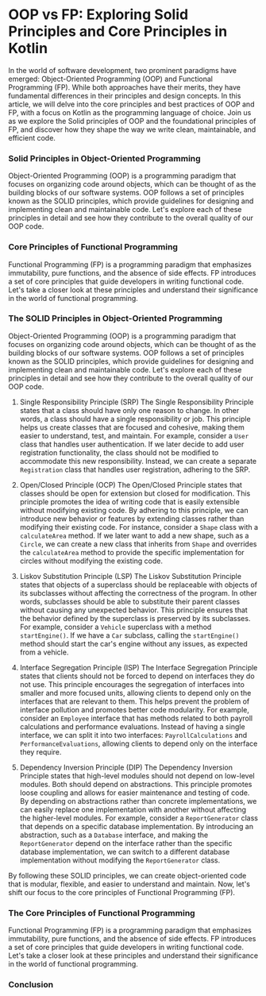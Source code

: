 # OOP vs FP: Exploring Solid Principles and Core Principles in Kotlin

In the world of software development, two prominent paradigms have emerged: Object-Oriented Programming (OOP) and
Functional Programming (FP). While both approaches have their merits, they have fundamental differences in their
principles and design concepts. In this article, we will delve into the core principles and best practices of OOP and
FP, with a focus on Kotlin as the programming language of choice. Join us as we explore the Solid principles of OOP and
the foundational principles of FP, and discover how they shape the way we write clean, maintainable, and efficient code.

### Solid Principles in Object-Oriented Programming

Object-Oriented Programming (OOP) is a programming paradigm that focuses on organizing code around objects, which can be
thought of as the building blocks of our software systems. OOP follows a set of principles known as the SOLID
principles, which provide guidelines for designing and implementing clean and maintainable code. Let's explore each of
these principles in detail and see how they contribute to the overall quality of our OOP code.

### Core Principles of Functional Programming

Functional Programming (FP) is a programming paradigm that emphasizes immutability, pure functions, and the absence of
side effects. FP introduces a set of core principles that guide developers in writing functional code. Let's take a
closer look at these principles and understand their significance in the world of functional programming.

### The SOLID Principles in Object-Oriented Programming

Object-Oriented Programming (OOP) is a programming paradigm that focuses on organizing code around objects, which can be
thought of as the building blocks of our software systems. OOP follows a set of principles known as the SOLID
principles, which provide guidelines for designing and implementing clean and maintainable code. Let's explore each of
these principles in detail and see how they contribute to the overall quality of our OOP code.

1. Single Responsibility Principle (SRP)
   The Single Responsibility Principle states that a class should have only one reason to change. In other words, a
   class should have a single responsibility or job. This principle helps us create classes that are focused and
   cohesive, making them easier to understand, test, and maintain. For example, consider a `User` class that handles
   user authentication. If we later decide to add user registration functionality, the class should not be modified to
   accommodate this new responsibility. Instead, we can create a separate `Registration` class that handles user
   registration, adhering to the SRP.

2. Open/Closed Principle (OCP)
   The Open/Closed Principle states that classes should be open for extension but closed for modification. This
   principle promotes the idea of writing code that is easily extensible without modifying existing code. By adhering to
   this principle, we can introduce new behavior or features by extending classes rather than modifying their existing
   code. For instance, consider a `Shape` class with a `calculateArea` method. If we later want to add a new shape, such
   as a `Circle`, we can create a new class that inherits from `Shape` and overrides the `calculateArea` method to
   provide the specific implementation for circles without modifying the existing code.

3. Liskov Substitution Principle (LSP)
   The Liskov Substitution Principle states that objects of a superclass should be replaceable with objects of its
   subclasses without affecting the correctness of the program. In other words, subclasses should be able to substitute
   their parent classes without causing any unexpected behavior. This principle ensures that the behavior defined by the
   superclass is preserved by its subclasses. For example, consider a `Vehicle` superclass with a
   method `startEngine()`. If we have a `Car` subclass, calling the `startEngine()` method should start the car's engine
   without any issues, as expected from a vehicle.

4. Interface Segregation Principle (ISP)
   The Interface Segregation Principle states that clients should not be forced to depend on interfaces they do not use.
   This principle encourages the segregation of interfaces into smaller and more focused units, allowing clients to
   depend only on the interfaces that are relevant to them. This helps prevent the problem of interface pollution and
   promotes better code modularity. For example, consider an `Employee` interface that has methods related to both
   payroll calculations and performance evaluations. Instead of having a single interface, we can split it into two
   interfaces: `PayrollCalculations` and `PerformanceEvaluations`, allowing clients to depend only on the interface they
   require.

5. Dependency Inversion Principle (DIP)
   The Dependency Inversion Principle states that high-level modules should not depend on low-level modules. Both should
   depend on abstractions. This principle promotes loose coupling and allows for easier maintenance and testing of code.
   By depending on abstractions rather than concrete implementations, we can easily replace one implementation with
   another without affecting the higher-level modules. For example, consider a `ReportGenerator` class that depends on a
   specific database implementation. By introducing an abstraction, such as a `Database` interface, and making
   the `ReportGenerator` depend on the interface rather than the specific database implementation, we can switch to a
   different database implementation without modifying the `ReportGenerator` class.

By following these SOLID principles, we can create object-oriented code that is modular, flexible, and easier to
understand and maintain. Now, let's shift our focus to the core principles of Functional Programming (FP).

### The Core Principles of Functional Programming

Functional Programming (FP) is a programming paradigm that emphasizes immutability, pure functions, and the absence of
side effects. FP introduces a set of core principles that guide developers in writing functional code. Let's take a
closer look at these principles and understand their significance in the world of functional programming.

### Conclusion

